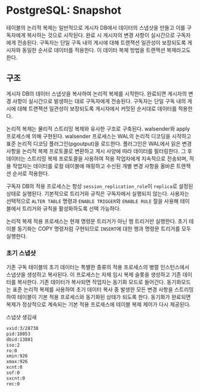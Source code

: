 # PostgreSQL: Snapshot

테이블의 논리적 복제는 일반적으로 게시자 DB에서 데이터의 스냅샷을 만들고 이를 구독자에게 복사하는 것으로 시작된다.
완료 시 게시자의 변경 사항이 실시간으로 구독자에게 전송된다.
구독자는 단일 구독 내의 게시에 대해 트랜잭션 일관성이 보장되도록 게시자와 동일한 순서로 데이터를 적용한다.
이 데이터 복제 방법을 트랜잭션 복제라고도 한다.

## 구조

게시자 DB의 데이터 스냅샷을 복사하여 논리적 복제를 시작한다.
완료되면 게시자의 변경 사항이 실시간으로 발생하는 대로 구독자에게 전송된다.
구독자는 단일 구독 내의 게시에 대해 트랜잭션 일관성이 보장되도록 게시자에서 커밋된 순서대로 데이터를 적용한다.

논리적 복제는 물리적 스트리밍 복제와 유사한 구조로 구축된다.
walsender와 apply 프로세스에 의해 구현된다.
walsender 프로세스는 WAL의 논리적 디코딩을 시작하고 표준 논리적 디코딩 플러그인(pgoutput)을 로드한다.
플러그인은 WAL에서 읽은 변경 사항을 논리적 복제 프로토콜로 변환하고 게시 사양에 따라 데이터를 필터링한다.
그 후 데이터는 스트리밍 복제 프로토콜을 사용하여 적용 작업자에게 지속적으로 전송되며, 적용 작업자는 데이터를 로컬 테이블에 매핑하고 수신된 개별 변경 사항을 올바른 트랜잭션 순서로 적용한다.

구독자 DB의 적용 프로세스는 항상 `session_replication_role`이 `replica`로 설정된 상태로 실행된다.
기본적으로 트리거와 규칙은 구독자에서 실행되지 않는다.
사용자는 선택적으로 `ALTER TABLE` 명령과 `ENABLE TRIGGER`와 `ENABLE RULE` 절을 사용해 테이블에서 트리거와 규칙을 활성화하도록 선택 가능하다.

논리적 복제 적용 프로세스는 현재 명령문 트리거가 아닌 행 트리거만 실행한다.
초기 테이블 동기화는 COPY 명령처럼 구현되므로 `INSERT`에 대한 행과 명령문 트리거를 모두 실행한다.

### 초기 스냅샷

기존 구독 테이블의 초기 데이터는 특별한 종류의 적용 프로세스의 병렬 인스턴스에서 스냅샷을 생성하고 복사된다.
이 프로세스는 자체 임시 복제 슬롯을 생성하고 기존 데이터를 복사한다.
기존 데이터가 복사되면 작업자는 동기화 모드로 들어간다.
동기화모드는 표준 논리적 복제를 사용하여 초기 데이터 복사 중 발생한 모든 변경 사항을 스트리밍 하여 테이블이 기본 적용 프로세스와 동기화된 상태가 되도록 한다.
동기화가 완료되면 복제가 정상적으로 계속되는 기본 적용 프로세스에 테이블 복제 제어가 다시 제공된다.

스냅샷 생김새

```bash
vxid:3/28738
pid:18053
dbid:13881
iso:2
ro:0
xmin:926
xmax:926
xcnt:0
sof:0
sxcnt:0
rec:0
```

